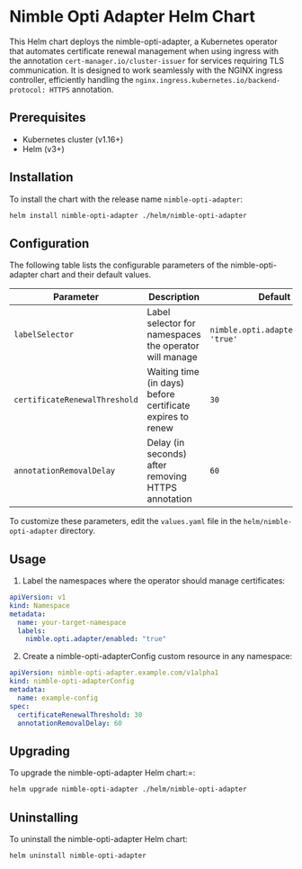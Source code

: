 # Nimble Opti Adapter Helm Chart

This Helm chart deploys the nimble-opti-adapter, a Kubernetes operator that automates certificate renewal management when using ingress with the annotation `cert-manager.io/cluster-issuer` for services requiring TLS communication. It is designed to work seamlessly with the NGINX ingress controller, efficiently handling the `nginx.ingress.kubernetes.io/backend-protocol: HTTPS` annotation.

## Prerequisites

- Kubernetes cluster (v1.16+)
- Helm (v3+)

## Installation

To install the chart with the release name `nimble-opti-adapter`:

```bash
helm install nimble-opti-adapter ./helm/nimble-opti-adapter
```

## Configuration

The following table lists the configurable parameters of the nimble-opti-adapter chart and their default values.

| Parameter                     | Description                                                | Default                               |
| ----------------------------- | ---------------------------------------------------------- | ------------------------------------- |
| `labelSelector`               | Label selector for namespaces the operator will manage     | `nimble.opti.adapter/enabled: 'true'` |
| `certificateRenewalThreshold` | Waiting time (in days) before certificate expires to renew | `30`                                  |
| `annotationRemovalDelay`      | Delay (in seconds) after removing HTTPS annotation         | `60`                                  |

To customize these parameters, edit the `values.yaml` file in the `helm/nimble-opti-adapter` directory.

## Usage

1. Label the namespaces where the operator should manage certificates:

```yaml
apiVersion: v1
kind: Namespace
metadata:
  name: your-target-namespace
  labels:
    nimble.opti.adapter/enabled: "true"
```

2. Create a nimble-opti-adapterConfig custom resource in any namespace:

```yaml
apiVersion: nimble-opti-adapter.example.com/v1alpha1
kind: nimble-opti-adapterConfig
metadata:
  name: example-config
spec:
  certificateRenewalThreshold: 30
  annotationRemovalDelay: 60
```

## Upgrading

To upgrade the nimble-opti-adapter Helm chart:=:

```bash
helm upgrade nimble-opti-adapter ./helm/nimble-opti-adapter
```

## Uninstalling

To uninstall the nimble-opti-adapter Helm chart:

```bash
helm uninstall nimble-opti-adapter
```
